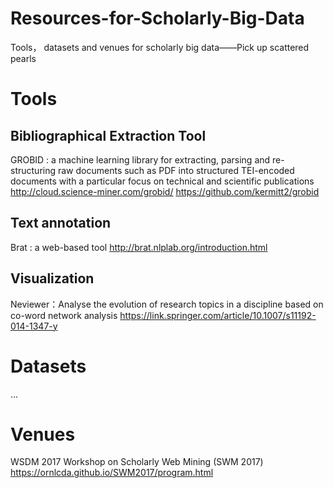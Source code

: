 # Resources-for-Scholarly-Big-Data
Tools， datasets and venues for scholarly big data——Pick up scattered pearls

# Tools
## Bibliographical Extraction Tool  
GROBID : a machine learning library for extracting, parsing and re-structuring raw documents such as PDF into structured TEI-encoded documents with a particular focus on technical and scientific publications
http://cloud.science-miner.com/grobid/  https://github.com/kermitt2/grobid

## Text annotation
Brat : a web-based tool
http://brat.nlplab.org/introduction.html

## Visualization
Neviewer：Analyse the evolution of research topics in a discipline based on co-word network analysis
https://link.springer.com/article/10.1007/s11192-014-1347-y

# Datasets
...

# Venues
 WSDM 2017 Workshop on Scholarly Web Mining (SWM 2017) 
 https://ornlcda.github.io/SWM2017/program.html
